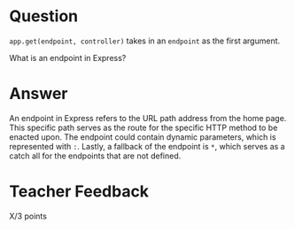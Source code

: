 # Question

`app.get(endpoint, controller)` takes in an `endpoint` as the first argument.

What is an endpoint in Express?

# Answer

An endpoint in Express refers to the URL path address from the home page. This specific path serves as the route for the specific HTTP method to be enacted upon. The endpoint could contain dynamic parameters, which is represented with `:`. Lastly, a fallback of the endpoint is `*`, which serves as a catch all for the endpoints that are not defined.

# Teacher Feedback

X/3 points
